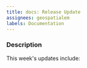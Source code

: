 ```yaml
---
title: docs: Release Update
assignees: geospatialem
labels: Documentation
---
```

### Description
This week's updates include:
